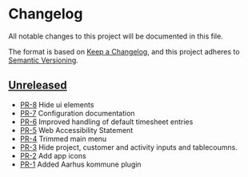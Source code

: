 # Changelog

All notable changes to this project will be documented in this file.

The format is based on [Keep a Changelog](https://keepachangelog.com/en/1.1.0/),
and this project adheres to [Semantic Versioning](https://semver.org/spec/v2.0.0.html).

## [Unreleased]

* [PR-8](https://github.com/itk-kimai/kimai-plugin-AarhusKommuneBundle/pull/8)
  Hide ui elements
* [PR-7](https://github.com/itk-kimai/kimai-plugin-AarhusKommuneBundle/pull/7)
  Configuration documentation
* [PR-6](https://github.com/itk-kimai/kimai-plugin-AarhusKommuneBundle/pull/6)
  Improved handling of default timesheet entries
* [PR-5](https://github.com/itk-kimai/kimai-plugin-AarhusKommuneBundle/pull/5)
  Web Accessibility Statement
* [PR-4](https://github.com/itk-kimai/kimai-plugin-AarhusKommuneBundle/pull/4)
  Trimmed main menu
* [PR-3](https://github.com/itk-dev/kimai-plugin-AarhusKommuneBundle/pull/3)
  Hide project, customer and activity inputs and tablecoumns.
* [PR-2](https://github.com/itk-dev/kimai-plugin-AarhusKommuneBundle/pull/2)
  Add app icons
* [PR-1](https://github.com/itk-dev/kimai-plugin-AarhusKommuneBundle/pull/1)
  Added Aarhus kommune plugin

[Unreleased]: https://github.com/itk-dev/kimai-plugin-AarhusKommuneBundle
